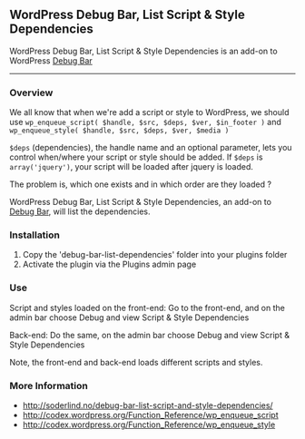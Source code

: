 
## WordPress Debug Bar, List Script &amp; Style Dependencies

WordPress Debug Bar, List Script &amp; Style Dependencies is an add-on to WordPress [Debug Bar](http://wordpress.org/extend/plugins/debug-bar/)

-----------------------

### Overview

We all know that when we're add a script or style to WordPress, we should use `wp_enqueue_script( $handle, $src, $deps, $ver, $in_footer )` and `wp_enqueue_style( $handle, $src, $deps, $ver, $media )`

`$deps` (dependencies), the handle name and an optional parameter, lets you control when/where your script or style should be added. If `$deps` is `array('jquery')`, your script will be loaded after jquery is loaded.

The problem is, which one exists and in which order are they loaded ?

WordPress Debug Bar, List Script &amp; Style Dependencies, an add-on to [Debug Bar](http://wordpress.org/extend/plugins/debug-bar/), will list the dependencies.

### Installation

1. Copy the 'debug-bar-list-dependencies' folder into your plugins folder
1. Activate the plugin via the Plugins admin page

### Use

Script and styles loaded on the front-end: Go to the front-end, and on the admin bar choose Debug and view Script & Style Dependencies

Back-end: Do the same, on the admin bar choose Debug and view Script & Style Dependencies

Note, the front-end and back-end loads different scripts and styles.


### More Information

* http://soderlind.no/debug-bar-list-script-and-style-dependencies/
* http://codex.wordpress.org/Function_Reference/wp_enqueue_script
* http://codex.wordpress.org/Function_Reference/wp_enqueue_style